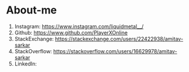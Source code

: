 # About-me
1. Instagram: https://www.instagram.com/liquidmetal__/
2. Github: https://www.github.com/PlayerXOnline
3. StackExchange: https://stackexchange.com/users/22422938/amitav-sarkar
4. StackOverflow: https://stackoverflow.com/users/16629978/amitav-sarkar
4. LinkedIn: 
